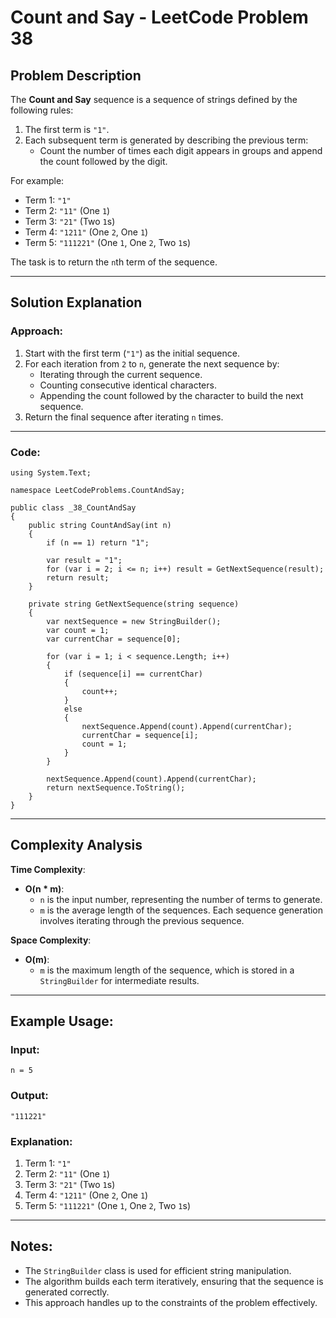 Count and Say - LeetCode Problem 38
===================================

Problem Description
-------------------

The **Count and Say** sequence is a sequence of strings defined by the following rules:

1.  The first term is `"1"`.
2.  Each subsequent term is generated by describing the previous term:
    -   Count the number of times each digit appears in groups and append the count followed by the digit.

For example:

-   Term 1: `"1"`
-   Term 2: `"11"` (One `1`)
-   Term 3: `"21"` (Two `1`s)
-   Term 4: `"1211"` (One `2`, One `1`)
-   Term 5: `"111221"` (One `1`, One `2`, Two `1`s)

The task is to return the `n`th term of the sequence.

* * * * *

Solution Explanation
--------------------

### Approach:

1.  Start with the first term (`"1"`) as the initial sequence.
2.  For each iteration from `2` to `n`, generate the next sequence by:
    -   Iterating through the current sequence.
    -   Counting consecutive identical characters.
    -   Appending the count followed by the character to build the next sequence.
3.  Return the final sequence after iterating `n` times.

* * * * *

### Code:

```
using System.Text;

namespace LeetCodeProblems.CountAndSay;

public class _38_CountAndSay
{
    public string CountAndSay(int n)
    {
        if (n == 1) return "1";

        var result = "1";
        for (var i = 2; i <= n; i++) result = GetNextSequence(result);
        return result;
    }

    private string GetNextSequence(string sequence)
    {
        var nextSequence = new StringBuilder();
        var count = 1;
        var currentChar = sequence[0];

        for (var i = 1; i < sequence.Length; i++)
        {
            if (sequence[i] == currentChar)
            {
                count++;
            }
            else
            {
                nextSequence.Append(count).Append(currentChar);
                currentChar = sequence[i];
                count = 1;
            }
        }

        nextSequence.Append(count).Append(currentChar);
        return nextSequence.ToString();
    }
}

```

* * * * *

Complexity Analysis
-------------------

**Time Complexity**:

-   **O(n * m)**:
    -   `n` is the input number, representing the number of terms to generate.
    -   `m` is the average length of the sequences. Each sequence generation involves iterating through the previous sequence.

**Space Complexity**:

-   **O(m)**:
    -   `m` is the maximum length of the sequence, which is stored in a `StringBuilder` for intermediate results.

* * * * *

Example Usage:
--------------

### Input:

```
n = 5

```

### Output:

```
"111221"

```

### Explanation:

1.  Term 1: `"1"`
2.  Term 2: `"11"` (One `1`)
3.  Term 3: `"21"` (Two `1`s)
4.  Term 4: `"1211"` (One `2`, One `1`)
5.  Term 5: `"111221"` (One `1`, One `2`, Two `1`s)

* * * * *

Notes:
------

-   The `StringBuilder` class is used for efficient string manipulation.
-   The algorithm builds each term iteratively, ensuring that the sequence is generated correctly.
-   This approach handles up to the constraints of the problem effectively.